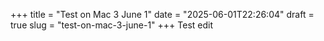 +++
title = "Test on Mac 3 June 1"
date = "2025-06-01T22:26:04"
draft = true
slug = "test-on-mac-3-june-1"
+++
Test edit
